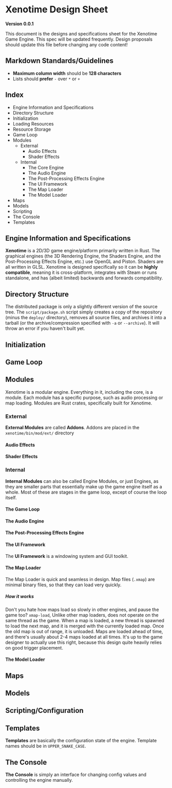 # Xenotime Design Sheet

**Version 0.0.1**

This document is the designs and specifications sheet for the Xenotime Game Engine. This spec will be updated frequently. Design
proposals should update this file before changing any code content!

## Markdown Standards/Guidelines

- **Maximum column width** should be **128 characters**
- Lists should **prefer** `-` over `*` or `+`

## Index

- Engine Information and Specifications
- Directory Structure
- Initialization
- Loading Resources
- Resource Storage
- Game Loop
- Modules
	- External
		- Audio Effects
		- Shader Effects
	- Internal
		- The Core Engine
		- The Audio Engine
		- The Post-Processing Effects Engine
		- The UI Framework
		- The Map Loader
		- The Model Loader
- Maps
- Models
- Scripting
- The Console
- Templates

## Engine Information and Specifications

**Xenotime** is a 2D/3D game engine/platform primarily written in Rust. The graphical engines (the 3D Rendering Engine, the
Shaders Engine, and the Post-Processing Effects Engine, etc.) use OpenGL and Piston. Shaders are all written in GLSL. Xenotime
is designed specifically so it can be **highly compatible**, meaning it is cross-platform, integrates with Steam or runs
standalone, and has (albeit limited) backwards and forwards compatibility.

## Directory Structure

The distributed package is only a slightly different version of the source tree. The `script/package.sh` script simply creates a
copy of the repository (minus the `deploy/` directory), removes all source files, and archives it into a tarball (or the
archive/compression specified with `-a` or `--archive`). It will throw an error if you haven't built yet.

## Initialization



## Game Loop



## Modules

Xenotime is a modular engine. Everything in it, including the core, is a module. Each module has a specific purpose, such as
audio processing or map loading. Modules are Rust crates, specifically built for Xenotime.

### External

**External Modules** are called **Addons**. Addons are placed in the `xenotime/bin/mod/ext/` directory

#### Audio Effects



#### Shader Effects



### Internal

**Internal Modules** can also be called Engine Modules, or just Engines, as they are smaller parts that essentially make up the
game engine itself as a whole. Most of these are stages in the game loop, except of course the loop itself.

#### The Game Loop



#### The Audio Engine



#### The Post-Processing Effects Engine



#### The UI Framework

The **UI Framework** is a windowing system and GUI toolkit.

#### The Map Loader

The Map Loader is quick and seamless in design. Map files (`.xmap`) are minimal binary files, so that they can load very
quickly.

##### How it works

Don't you hate how maps load so slowly in other engines, and pause the game too? `xmap-load`, Unlike other map loaders, does not
operate on the same thread as the game. When a map is loaded, a new thread is spawned to load the next map, and it is merged
with the currently loaded map. Once the old map is out of range, it is unloaded. Maps are loaded ahead of time, and there's
usually about 2-4 maps loaded at all times. It's up to the game designer to actually use this right, because this design quite
heavily relies on good trigger placement.

#### The Model Loader



## Maps



## Models



## Scripting/Configuration



## Templates

**Templates** are basically the configuration state of the engine. Template names should be in `UPPER_SNAKE_CASE`.

## The Console

**The Console** is simply an interface for changing config values and controlling the engine manually.
